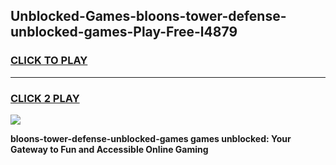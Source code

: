 
## Unblocked-Games-bloons-tower-defense-unblocked-games-Play-Free-l4879
<h3>
<a href="https://premium76.site?title=bloons-tower-defense-unblocked-games&ref=20A">CLICK TO PLAY</a></h3>
<hr>

<h3>
<a href="https://premium76.site?title=bloons-tower-defense-unblocked-games&ref=20A">CLICK 2 PLAY</a>
  
</h3>

<a href="https://premium76.site?title=bloons-tower-defense-unblocked-games&ref=20A"><img src="https://clearcache.store/games.png"></a>


**bloons-tower-defense-unblocked-games games unblocked: Your Gateway to Fun and Accessible Online Gaming**
